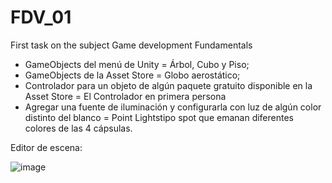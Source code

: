 # FDV_01
First task on the subject Game development Fundamentals


- GameObjects del menú de Unity = Árbol, Cubo y Piso;
- GameObjects de la Asset Store = Globo aerostático;
- Controlador para un objeto de algún paquete gratuito disponible en la Asset Store = El Controlador en primera persona
- Agregar una fuente de iluminación y configurarla con luz de algún color distinto del blanco = Point Lightstipo spot que emanan diferentes colores de las 4 cápsulas.

Editor de escena:

![image](https://user-images.githubusercontent.com/59665460/194097888-e5fe2038-3f98-45a4-a6e9-8e760369c900.png)



